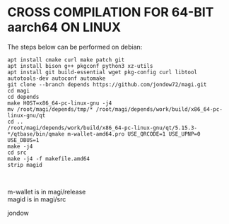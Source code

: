 CROSS COMPILATION FOR 64-BIT aarch64 ON LINUX
==============================================

The steps below can be performed on debian:

    apt install cmake curl make patch git
    apt install bison g++ pkgconf python3 xz-utils
    apt install git build-essential wget pkg-config curl libtool autotools-dev autoconf automake
    git clone --branch depends https://github.com/jondow72/magi.git
    cd magi
    cd depends
    make HOST=x86_64-pc-linux-gnu -j4
    mv /root/magi/depends/tmp/* /root/magi/depends/work/build/x86_64-pc-linux-gnu/qt
    cd ..
    /root/magi/depends/work/build/x86_64-pc-linux-gnu/qt/5.15.3-*/qtbase/bin/qmake m-wallet-amd64.pro USE_QRCODE=1 USE_UPNP=0 USE_DBUS=1
    make -j4
    cd src
    make -j4 -f makefile.amd64
    strip magid
<br/>

m-wallet is in magi/release<br/>
magid is in magi/src<br/>

jondow

